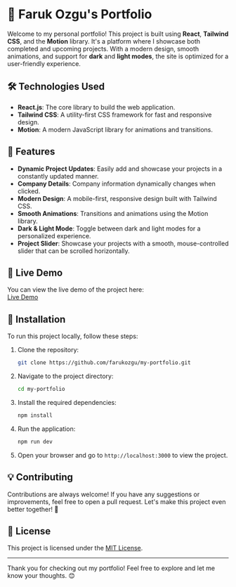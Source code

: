 # 🚀 Faruk Ozgu's Portfolio

Welcome to my personal portfolio! This project is built using **React**, **Tailwind CSS**, and the **Motion** library. It's a platform where I showcase both completed and upcoming projects. With a modern design, smooth animations, and support for **dark** and **light modes**, the site is optimized for a user-friendly experience.

## 🛠 Technologies Used

- **React.js**: The core library to build the web application.
- **Tailwind CSS**: A utility-first CSS framework for fast and responsive design.
- **Motion**: A modern JavaScript library for animations and transitions.

## 🌟 Features

- **Dynamic Project Updates**: Easily add and showcase your projects in a constantly updated manner.
- **Company Details**: Company information dynamically changes when clicked.
- **Modern Design**: A mobile-first, responsive design built with Tailwind CSS.
- **Smooth Animations**: Transitions and animations using the Motion library.
- **Dark & Light Mode**: Toggle between dark and light modes for a personalized experience.
- **Project Slider**: Showcase your projects with a smooth, mouse-controlled slider that can be scrolled horizontally.

## 🚀 Live Demo

You can view the live demo of the project here:  
[Live Demo](https://myportfolio-w-react-5j8w8sehs-farukozgus-projects.vercel.app/)

## 📝 Installation

To run this project locally, follow these steps:

1. Clone the repository:

    ```bash
    git clone https://github.com/farukozgu/my-portfolio.git
    ```

2. Navigate to the project directory:

    ```bash
    cd my-portfolio
    ```

3. Install the required dependencies:

    ```bash
    npm install
    ```

4. Run the application:

    ```bash
    npm run dev
    ```

5. Open your browser and go to `http://localhost:3000` to view the project.

## 💡 Contributing

Contributions are always welcome! If you have any suggestions or improvements, feel free to open a pull request. Let's make this project even better together! 🤝

## 📜 License

This project is licensed under the [MIT License](LICENSE).

---

Thank you for checking out my portfolio! Feel free to explore and let me know your thoughts. 😊
